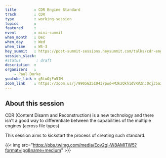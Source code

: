 ```yaml
---
title        : CDR Engine Standard
track        : CDR
type         : working-session
topics       :
featured     :
event        : mini-summit
when_month   : Dec
when_day     : Wed
when_time    : WS-3
hey_summit   : https://post-summit-sessions.heysummit.com/talks/cdr-engine-standard/
session_slack:
#status       : draft
description  :
organizers   :
    - Paul Burke
youtube_link : g5toOjFu5IM
zoom_link    : https://zoom.us/j/99056251043?pwd=M3k2Qkh1dVRVZnJ0cjJ5azBHWjZwZz09
---
```


## About this session

CDR (Content Disarm and Reconstruction) is a new technology and
there isn't a good way to differentiate between the capabilities
of the multiple engines (across file types)

This session aims to kickstart the process of creating such standard.

{{< img src="https://pbs.twimg.com/media/Eov2gi-W8AMlTW5?format=jpg&name=medium" >}}
